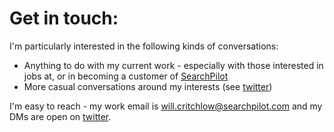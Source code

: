 # Get in touch: #

I'm particularly interested in the following kinds of conversations:

- Anything to do with my current work - especially with those interested in jobs at, or in becoming a customer of [SearchPilot](https://www.searchpilot.com)
- More casual conversations around my interests (see [twitter](https://twitter.com/willcritchlow))

I'm easy to reach - my work email is <will.critchlow@searchpilot.com> and my DMs are open on [twitter](https://twitter.com/willcritchlow).
